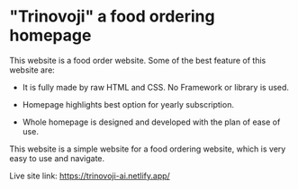 # "Trinovoji" a food ordering homepage

This website is a food order website. Some of the best feature of this website are:

- It is fully made by raw HTML and CSS. No Framework or library is used.

- Homepage highlights best option for yearly subscription.

- Whole homepage is designed and developed with the plan of ease of use.

This website is a simple website for a food ordering website, which is very easy to use and navigate.

Live site link: https://trinovoji-ai.netlify.app/

